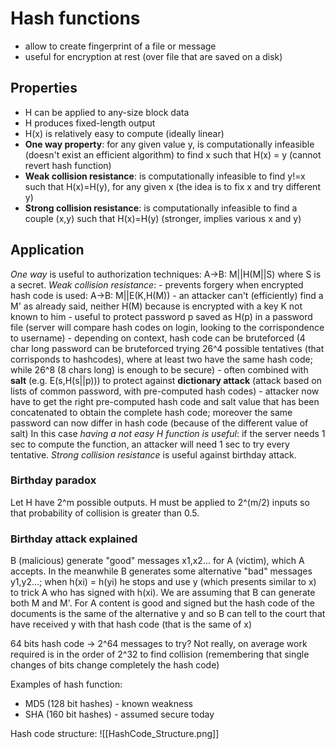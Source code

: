 # Hash functions
- allow to create fingerprint of a file or message
- useful for encryption at rest (over file that are saved on a disk)

## Properties
- H can be applied to any-size block data
- H produces fixed-length output
- H(x) is relatively easy to compute (ideally linear)
- **One way property**: for any given value y, is computationally infeasible (doesn't exist an efficient algorithm) to find x such that H(x) = y (cannot revert hash function)
- **Weak collision resistance**: is computationally infeasible to find y!=x such that H(x)=H(y), for any given x (the idea is to fix x and try different y)
- **Strong collision resistance**: is computationally infeasible to find a couple (x,y) such that H(x)=H(y) (stronger, implies various x and y)

## Application
*One way* is useful to authorization techniques: A->B: M||H(M||S) where S is a secret.
*Weak collision resistance*:
	- prevents forgery when encrypted hash code is used: A->B: M||E(K,H(M))
	- an attacker can't (efficiently) find a M' as already said, neither H(M) because is encrypted with a key K not known to him
	- useful to protect password p saved as H(p) in a password file (server will compare hash codes on login, looking to the corrispondence to username)
		- depending on context, hash code can be bruteforced (4 char long password can be bruteforced trying 26^4 possible tentatives (that corrisponds to hashcodes), where at least two have the same hash code; while 26^8 (8 chars long) is enough to be secure)
		- often combined with **salt** (e.g. E(s,H(s||p))) to protect against **dictionary attack** (attack based on lists of common password, with pre-computed hash codes)
			- attacker now have to get the right pre-computed hash code and salt value that has been concatenated to obtain the complete hash code; moreover the same password can now differ in hash code (because of the different value of salt)
			  In this case *having a not easy H function is useful*: if the server needs 1 sec to compute the function, an attacker will need 1 sec to try every tentative.
*Strong collision resistance* is useful against birthday attack.

### Birthday paradox
Let H have 2^m possible outputs. H must be applied to 2^(m/2) inputs so that probability of collision is greater than 0.5.

### Birthday attack explained
B (malicious) generate "good" messages x1,x2... for A (victim), which A accepts. In the meanwhile B generates some alternative "bad" messages y1,y2...; when h(xi) = h(yi) he stops and use y (which presents similar to x) to trick A who has signed with h(xi). 
We are assuming that B can generate both M and M'.
For A content is good and signed but the hash code of the documents is the same of the alternative y and so B can tell to the court that have received y with that hash code (that is the same of x)

64 bits hash code -> 2^64 messages to try?
Not really, on average work required is in the order of 2^32 to find collision (remembering that single changes of bits change completely the hash code)

Examples of hash function:
- MD5 (128 bit hashes) - known weakness
- SHA (160 bit hashes) - assumed secure today

Hash code structure:
![[HashCode_Structure.png]]